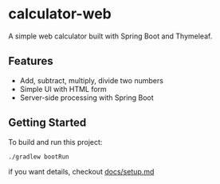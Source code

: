 # calculator-web

A simple web calculator built with Spring Boot and Thymeleaf.

## Features

- Add, subtract, multiply, divide two numbers
- Simple UI with HTML form
- Server-side processing with Spring Boot

## Getting Started

To build and run this project:

```bash
./gradlew bootRun
```

if you want details, checkout [docs/setup.md](docs/setup.md)